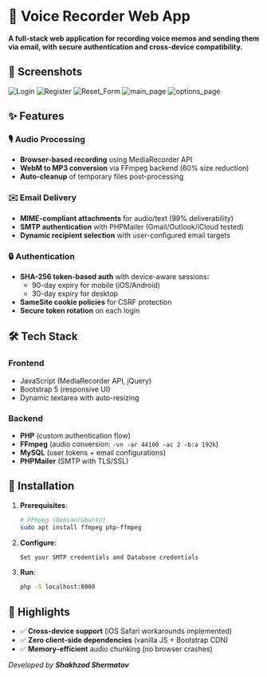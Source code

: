 # 🎤 Voice Recorder Web App

**A full-stack web application for recording voice memos and sending them via email, with secure authentication and cross-device compatibility.**

## 📸 Screenshots
![Login](https://github.com/user-attachments/assets/f6f7b33c-4e55-4990-be65-81e045e8fd36)
![Register](https://github.com/user-attachments/assets/2a49cd75-aac1-447f-8c12-c2c7ec536a24)
![Reset_Form](https://github.com/user-attachments/assets/91dc08fb-5617-48e6-907a-e1970246729f)
![main_page](https://github.com/user-attachments/assets/c4faecf0-cb4b-4e41-90de-1e6a679289c2)
![options_page](https://github.com/user-attachments/assets/911aef0b-ffab-47a9-8edf-250e0095c860)

## ✨ Features

### 🎙️ Audio Processing
- **Browser-based recording** using MediaRecorder API
- **WebM to MP3 conversion** via FFmpeg backend (60% size reduction)
- **Auto-cleanup** of temporary files post-processing

### ✉️ Email Delivery
- **MIME-compliant attachments** for audio/text (99% deliverability)
- **SMTP authentication** with PHPMailer (Gmail/Outlook/iCloud tested)
- **Dynamic recipient selection** with user-configured email targets

### 🔒 Authentication
- **SHA-256 token-based auth** with device-aware sessions:
  - 90-day expiry for mobile (iOS/Android)
  - 30-day expiry for desktop
- **SameSite cookie policies** for CSRF protection
- **Secure token rotation** on each login

## 🛠️ Tech Stack

### Frontend
- JavaScript (MediaRecorder API, jQuery)
- Bootstrap 5 (responsive UI)
- Dynamic textarea with auto-resizing

### Backend
- **PHP** (custom authentication flow)
- **FFmpeg** (audio conversion: `-vn -ar 44100 -ac 2 -b:a 192k`)
- **MySQL** (user tokens + email configurations)
- **PHPMailer** (SMTP with TLS/SSL)

## 🚀 Installation

1. **Prerequisites**:
   ```bash
   # FFmpeg (Debian/Ubuntu)
   sudo apt install ffmpeg php-ffmpeg

2. **Configure**:
   ```bash
   Set your SMTP credentials and Database credentials

3. **Run**:
   ```bash
   php -S localhost:8000

## 🌟 Highlights

  - ✅ **Cross-device support** (iOS Safari workarounds implemented)
  - ✅ **Zero client-side dependencies** (vanilla JS + Bootstrap CDN)
  - ✅ **Memory-efficient** audio chunking (no browser crashes)

_Developed by **Shakhzod Shermatov**_
